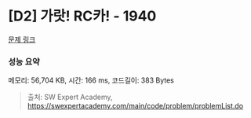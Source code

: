 # [D2] 가랏! RC카! - 1940 

[문제 링크](https://swexpertacademy.com/main/code/problem/problemDetail.do?contestProbId=AV5PjMgaALgDFAUq) 

### 성능 요약

메모리: 56,704 KB, 시간: 166 ms, 코드길이: 383 Bytes



> 출처: SW Expert Academy, https://swexpertacademy.com/main/code/problem/problemList.do